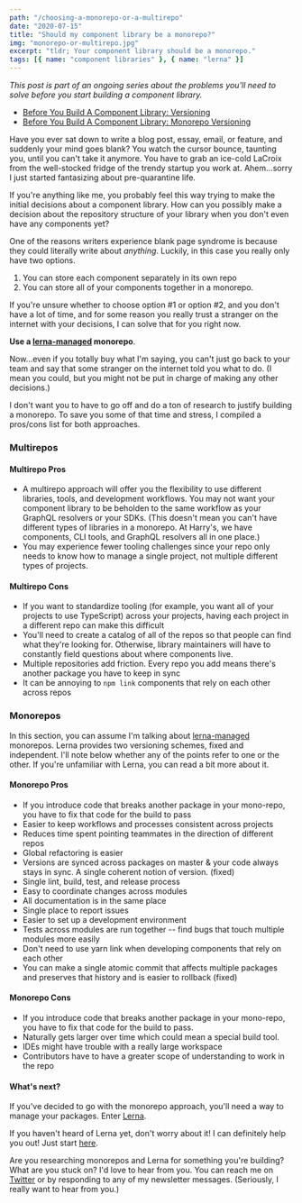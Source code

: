 ```yaml
---
path: "/choosing-a-monorepo-or-a-multirepo"
date: "2020-07-15"
title: "Should my component library be a monorepo?"
img: "monorepo-or-multirepo.jpg"
excerpt: "tldr; Your component library should be a monorepo."
tags: [{ name: "component libraries" }, { name: "lerna" }]
---
```


_This post is part of an ongoing series about the problems you'll need to solve before you start building a component library._

- [Before You Build A Component Library: Versioning](../library-versioning)
- [Before You Build A Component Library: Monorepo Versioning](../lerna-monorepo-versioning)

Have you ever sat down to write a blog post, essay, email, or feature, and suddenly your mind goes blank? You watch the cursor bounce, taunting you, until you can't take it anymore. You have to grab an ice-cold LaCroix from the well-stocked fridge of the trendy startup you work at. Ahem...sorry I just started fantasizing about pre-quarantine life.

If you're anything like me, you probably feel this way trying to make the initial decisions about a component library. How can you possibly make a decision about the repository structure of your library when you don't even have any components yet?

One of the reasons writers experience blank page syndrome is because they could literally write about _anything_. Luckily, in this case you really only have two options.

1. You can store each component separately in its own repo
2. You can store all of your components together in a monorepo.

If you're unsure whether to choose option #1 or option #2, and you don't have a lot of time, and for some reason you really trust a stranger on the internet with your decisions, I can solve that for you right now.

**Use a [lerna-managed](https://github.com/lerna/lerna) monorepo**.

Now...even if you totally buy what I'm saying, you can't just go back to your team and say that some stranger on the internet told you what to do. (I mean you could, but you might not be put in charge of making any other decisions.)

I don't want you to have to go off and do a ton of research to justify building a monorepo. To save you some of that time and stress, I compiled a pros/cons list for both approaches.

### Multirepos

#### Multirepo Pros

- A multirepo approach will offer you the flexibility to use different libraries, tools, and development workflows. You may not want your component library to be beholden to the same workflow as your GraphQL resolvers or your SDKs. (This doesn't mean you can't have different types of libraries in a monorepo. At Harry's, we have components, CLI tools, and GraphQL resolvers all in one place.)
- You may experience fewer tooling challenges since your repo only needs to know how to manage a single project, not multiple different types of projects.

#### Multirepo Cons

- If you want to standardize tooling (for example, you want all of your projects to use TypeScript) across your projects, having each project in a different repo can make this difficult
- You'll need to create a catalog of all of the repos so that people can find what they're looking for. Otherwise, library maintainers will have to constantly field questions about where components live.
- Multiple repositories add friction. Every repo you add means there's another package you have to keep in sync
- It can be annoying to `npm link` components that rely on each other across repos

### Monorepos

In this section, you can assume I'm talking about [lerna-managed](https://github.com/lerna/lerna) monorepos. Lerna provides two versioning schemes, fixed and independent. I'll note below whether any of the points refer to one or the other. If you're unfamiliar with Lerna, you can read a bit more about it.

#### Monorepo Pros

- If you introduce code that breaks another package in your mono-repo, you have to fix that code for the build to pass
- Easier to keep workflows and processes consistent across projects
- Reduces time spent pointing teammates in the direction of different repos
- Global refactoring is easier
- Versions are synced across packages on master & your code always stays in sync. A single coherent notion of version. (fixed)
- Single lint, build, test, and release process
- Easy to coordinate changes across modules
- All documentation is in the same place
- Single place to report issues
- Easier to set up a development environment
- Tests across modules are run together -- find bugs that touch multiple modules more easily
- Don't need to use yarn link when developing components that rely on each other
- You can make a single atomic commit that affects multiple packages and preserves that history and is easier to rollback (fixed)

#### Monorepo Cons

- If you introduce code that breaks another package in your mono-repo, you have to fix that code for the build to pass.
- Naturally gets larger over time which could mean a special build tool.
- IDEs might have trouble with a really large workspace
- Contributors have to have a greater scope of understanding to work in the repo

#### What's next?

If you've decided to go with the monorepo approach, you'll need a way to manage your packages. Enter [Lerna](https://github.com/lerna/lerna).

If you haven't heard of Lerna yet, don't worry about it! I can definitely help you out! Just start [here](/what-is-lerna).

Are you researching monorepos and Lerna for something you're building? What are you stuck on? I'd love to hear from you. You can reach me on [Twitter](https://twitter.com/MCapoz) or by responding to any of my newsletter messages. (Seriously, I really want to hear from you.)
